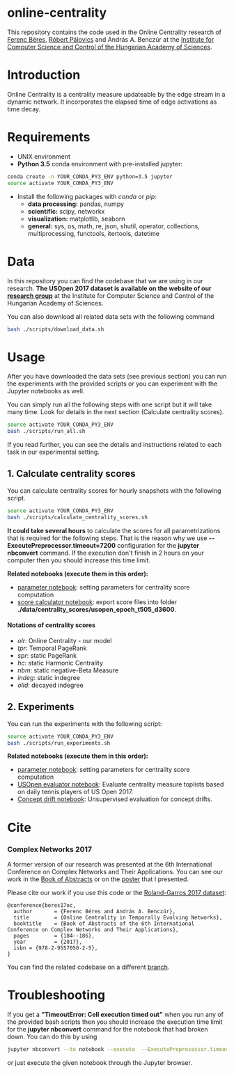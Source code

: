 ﻿online-centrality
=================

This repository contains the code used in the Online Centrality research of [Ferenc Béres](https://ferencberes.github.io/), [Róbert Pálovics](https://github.com/rpalovics) and András A. Benczúr at the [Institute for Computer Science and Control of the
Hungarian Academy of Sciences](https://dms.sztaki.hu/en).

# Introduction

Online Centrality is a centrality measure updateable by the
edge stream in a dynamic network. It incorporates the elapsed time of edge activations as time decay.

# Requirements

   * UNIX environment
   * **Python 3.5** conda environment with pre-installed jupyter:

   ```bash
   conda create -n YOUR_CONDA_PY3_ENV python=3.5 jupyter
   source activate YOUR_CONDA_PY3_ENV
   ```
   * Install the following packages with *conda* or *pip*:
      * **data processing:** pandas, numpy
      * **scientific:** scipy, networkx 
      * **visualization:** matplotlib, seaborn
      * **general:** sys, os, math, re, json, shutil, operator, collections, multiprocessing, functools, itertools, datetime

# Data

In this repository you can find the codebase that we are using in our research. **The USOpen 2017 dataset is available on the website of our [research group](https://dms.sztaki.hu/hu/letoltes/online-centrality-data-sets)** at the Institute for Computer Science and Control of the
Hungarian Academy of Sciences.

You can also download all related data sets with the following command
```bash
bash ./scripts/download_data.sh
```

# Usage

After you have downloaded the data sets (see previous section) you can run the experiments with the provided scripts or you can experiment with the Jupyter notebooks as well.

You can simply run all the following steps with one script but it will take many time. Look for details in the next section (Calculate centrality scores).

```bash
source activate YOUR_CONDA_PY3_ENV
bash ./scripts/run_all.sh
```

If you read further, you can see the details and instructions related to each task in our experimental setting. 

## 1. Calculate centrality scores

You can calculate centrality scores for hourly snapshots with the following script.

```bash
source activate YOUR_CONDA_PY3_ENV
bash ./scripts/calculate_centrality_scores.sh
```

**It could take several hours** to calculate the scores for all parametrizations that is required for the following steps. That is the reason why we use **--ExecutePreprocessor.timeout=7200** configuration for  the **jupyter nbconvert** command. If the execution don't finish in 2 hours on your computer then you should increase this time limit.

**Related notebooks (execute them in this order):**

   * [parameter notebook](ipython/parameters/centrality_params.ipynb):  setting parameters for centrality score computation
   * [score calculator notebook](ipython/experiments/centrality_score_computer.ipynb): export score files into folder **./data/centrality_scores/usopen_epoch_t505_d3600**.

#### Notations of centrality scores

   * *olr*: Online Centrality - our model
   * *tpr*: Temporal PageRank
   * *spr*: static PageRank
   * *hc*: static Harmonic Centrality
   * *nbm*: static negative-Beta Measure
   * *indeg*: static indegree
   * *olid*: decayed indegree

## 2. Experiments

You can run the experiments with the following script:

```bash
source activate YOUR_CONDA_PY3_ENV
bash ./scripts/run_experiments.sh
```

**Related notebooks (execute them in this order):**

   * [parameter notebook](ipython/parameters/USOParams.ipynb):  setting parameters for centrality score computation
   * [USOpen evaluator notebook](ipython/experiments/uso_predict_player.ipynb): Evaluate centrality measure toplists based on daily tennis players of US Open 2017.
   * [Concept drift notebook](ipython/experiments/ConceptDrift.ipynb): Unsupervised evaluation for concept drifts. 

# Cite

### Complex Networks 2017

A former version of our research was presented at the 6th International Conference on Complex Networks and Their Applications. You can see our work in the [Book of Abstracts](http://past.complexnetworks.org/BookOfAbstracts.pdf#page=198) or on the [poster](https://github.com/ferencberes/online-centrality/blob/master/documents/complex_networks_2017_poster.pdf) that I presented.

Please cite our work if you use this code or the [Roland-Garros 2017 dataset](https://dms.sztaki.hu/hu/letoltes/roland-garros-2017-twitter-collection):

```
@conference{beres17oc,
  author       = {Ferenc Béres and András A. Benczúr}, 
  title        = {Online Centrality in Temporally Evolving Networks},
  booktitle    = {Book of Abstracts of the 6th International Conference on Complex Networks and Their Applications},
  pages        = {184--186},
  year         = {2017},
  isbn = {978-2-9557050-2-5},
}
```

You can find the related codebase on a different [branch](https://github.com/ferencberes/online-centrality/tree/complex_networks_2017).

# Troubleshooting

If you get a **"TimeoutError: Cell execution timed out"** when you run any of the provided bash scripts then you should increase the execution time limit for the **jupyter nbconvert** command for the notebook that had broken down. You can do this by using

```bash
jupyter nbconvert --to notebook --execute  --ExecutePreprocessor.timeout=HIGHER_TIME_LIMIT BROKEN_DOWN_NOTEBOOK.ipynb
```
 
 or just execute the given notebook through the Jupyter browser.
